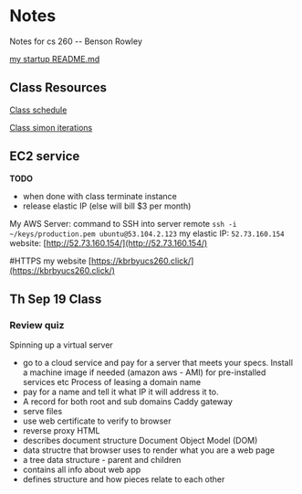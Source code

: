 # Notes
Notes for cs 260 -- Benson Rowley


[my startup README.md ](README.md)

## Class Resources
[Class schedule](https://github.com/webprogramming260/.github/blob/main/profile/schedule/VenturaF2024.md)

[Class simon iterations](https://github.com/webprogramming260/.github/blob/main/profile/essentials/simon/simon.md)





## EC2 service
**TODO**
- when done with class terminate instance 
- release elastic IP (else will bill $3 per month)

My AWS Server:
command to SSH into server remote
`ssh -i ~/keys/production.pem ubuntu@53.104.2.123`
my elastic IP: `52.73.160.154`   website: [http://52.73.160.154/](http://52.73.160.154/)


#HTTPS
my website [https://kbrbyucs260.click/](https://kbrbyucs260.click/)


## Th Sep 19 Class
### Review quiz
Spinning up a virtual server
- go to a cloud service and pay for a server that meets your specs. Install a machine image if needed (amazon aws - AMI) for pre-installed services etc
Process of leasing a domain name
- pay for a name and tell it what IP it will address it to.
- A record for both root and sub domains
Caddy gateway
- serve files
- use web certificate to verify to browser
- reverse proxy
HTML
- describes document structure
Document Object Model (DOM)
- data structre that browser uses to render what you are a web page
- a tree data structure - parent and children
- contains all info about web app
- defines structure and how pieces relate to each other



